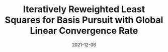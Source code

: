 ---
title: Iteratively Reweighted Least Squares for Basis Pursuit with Global Linear Convergence Rate
publication_types:
  - "1"
authors:
  - C. Kümmerle
  - C. Mayrink Verdun
  - D. Stöger
publication: Advances in Neural Information Processing Systems (Spotlight, 3% best papers)
publication_short: NeurIPS (Spotlight, 3% best papers)
draft: false
featured: false
image:
  filename: featured
  focal_point: Smart
  preview_only: false
date: 2021-12-06
---